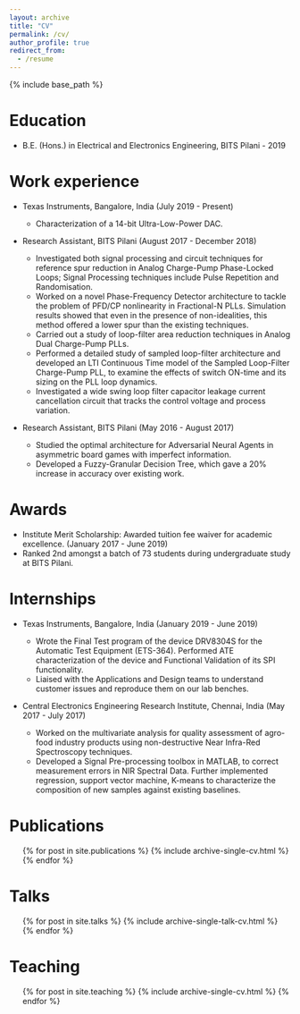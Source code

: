 ```yaml
---
layout: archive
title: "CV"
permalink: /cv/
author_profile: true
redirect_from:
  - /resume
---
```


{% include base_path %}

Education
======
* B.E. (Hons.) in Electrical and Electronics Engineering, BITS Pilani - 2019

Work experience
======
* Texas Instruments, Bangalore, India (July 2019 - Present)
  * Characterization of a 14-bit Ultra-Low-Power DAC. 

* Research Assistant, BITS Pilani (August 2017 - December 2018)
  * Investigated both signal processing and circuit techniques for reference spur reduction in Analog Charge-Pump Phase-Locked Loops; Signal Processing techniques include Pulse Repetition and Randomisation.
  * Worked on a novel Phase-Frequency Detector architecture to tackle the problem of PFD/CP nonlinearity in Fractional-N PLLs. Simulation results showed that even in the presence of non-idealities, this method offered a lower spur than the existing techniques.
  * Carried out a study of loop-filter area reduction techniques in Analog Dual Charge-Pump PLLs.
  * Performed a detailed study of sampled loop-filter architecture and developed an LTI Continuous Time model of the Sampled Loop-Filter Charge-Pump PLL, to examine the effects of switch ON-time and its sizing on the PLL loop dynamics.
  * Investigated a wide swing loop filter capacitor leakage current cancellation circuit that tracks the control voltage and process variation.
  
* Research Assistant, BITS Pilani (May 2016 - August 2017)
  * Studied the optimal architecture for Adversarial Neural Agents in asymmetric board games with imperfect information.
  * Developed a Fuzzy-Granular Decision Tree, which gave a 20% increase in accuracy over existing work.

Awards
======
* Institute Merit Scholarship: Awarded tuition fee waiver for academic excellence. (January 2017 - June 2019)
* Ranked 2nd amongst a batch of 73 students during undergraduate study at BITS Pilani.

Internships
======
* Texas Instruments, Bangalore, India (January 2019 - June 2019)
  * Wrote the Final Test program of the device DRV8304S for the Automatic Test Equipment (ETS-364). Performed ATE characterization of the device and Functional Validation of its SPI functionality.
  * Liaised with the Applications and Design teams to understand customer issues and reproduce them on our lab benches.
  
* Central Electronics Engineering Research Institute, Chennai, India (May 2017 - July 2017)
  * Worked on the multivariate analysis for quality assessment of agro-food industry products using non-destructive Near Infra-Red Spectroscopy techniques.
  * Developed a Signal Pre-processing toolbox in MATLAB, to correct measurement errors in NIR Spectral Data. Further implemented regression, support vector machine, K-means to characterize the composition of new samples against existing baselines.

Publications
======
  <ul>{% for post in site.publications %}
    {% include archive-single-cv.html %}
  {% endfor %}</ul>
  
Talks
======
  <ul>{% for post in site.talks %}
    {% include archive-single-talk-cv.html %}
  {% endfor %}</ul>
  
Teaching
======
  <ul>{% for post in site.teaching %}
    {% include archive-single-cv.html %}
  {% endfor %}</ul>
  
